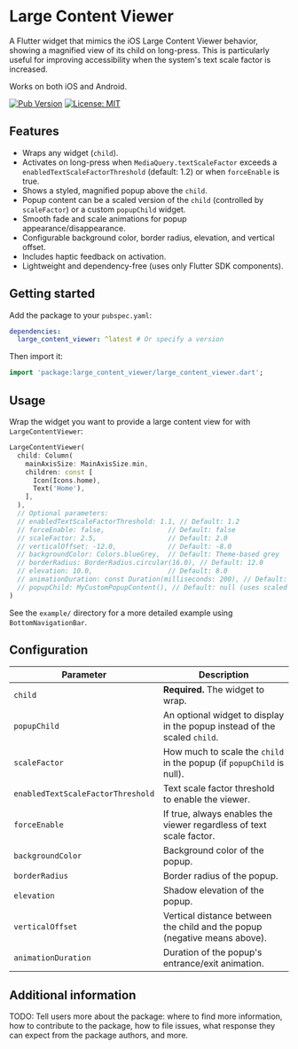 <!--
This README describes the package. If you publish this package to pub.dev,
this README's contents appear on the landing page for your package.

For information about how to write a good package README, see the guide for
[writing package pages](https://dart.dev/tools/pub/writing-package-pages).

For general information about developing packages, see the Dart guide for
[creating packages](https://dart.dev/guides/libraries/create-packages)
and the Flutter guide for
[developing packages and plugins](https://flutter.dev/to/develop-packages).
-->

# Large Content Viewer

A Flutter widget that mimics the iOS Large Content Viewer behavior, showing a
magnified view of its child on long-press. This is particularly useful for
improving accessibility when the system's text scale factor is increased.

Works on both iOS and Android.

[![Pub Version](https://img.shields.io/pub/v/large_content_viewer)](https://pub.dev/packages/large_content_viewer) <!-- Optional: Update if you publish -->
[![License: MIT](https://img.shields.io/badge/License-MIT-yellow.svg)](https://opensource.org/licenses/MIT)

## Features

*   Wraps any widget (`child`).
*   Activates on long-press when `MediaQuery.textScaleFactor` exceeds a `enabledTextScaleFactorThreshold` (default: 1.2) or when `forceEnable` is true.
*   Shows a styled, magnified popup above the `child`.
*   Popup content can be a scaled version of the `child` (controlled by `scaleFactor`) or a custom `popupChild` widget.
*   Smooth fade and scale animations for popup appearance/disappearance.
*   Configurable background color, border radius, elevation, and vertical offset.
*   Includes haptic feedback on activation.
*   Lightweight and dependency-free (uses only Flutter SDK components).

## Getting started

Add the package to your `pubspec.yaml`:

```yaml
dependencies:
  large_content_viewer: ^latest # Or specify a version
```

Then import it:

```dart
import 'package:large_content_viewer/large_content_viewer.dart';
```

## Usage

Wrap the widget you want to provide a large content view for with `LargeContentViewer`:

```dart
LargeContentViewer(
  child: Column(
    mainAxisSize: MainAxisSize.min,
    children: const [
      Icon(Icons.home),
      Text('Home'),
    ],
  ),
  // Optional parameters:
  // enabledTextScaleFactorThreshold: 1.1, // Default: 1.2
  // forceEnable: false,                // Default: false
  // scaleFactor: 2.5,                  // Default: 2.0
  // verticalOffset: -12.0,             // Default: -8.0
  // backgroundColor: Colors.blueGrey,  // Default: Theme-based grey
  // borderRadius: BorderRadius.circular(16.0), // Default: 12.0
  // elevation: 10.0,                   // Default: 8.0
  // animationDuration: const Duration(milliseconds: 200), // Default: 150ms
  // popupChild: MyCustomPopupContent(), // Default: null (uses scaled child)
)
```

See the `example/` directory for a more detailed example using `BottomNavigationBar`.

## Configuration

| Parameter                       | Description                                                                 |
| ------------------------------- | --------------------------------------------------------------------------- |
| `child`                         | **Required.** The widget to wrap.                                           |
| `popupChild`                    | An optional widget to display in the popup instead of the scaled `child`.   |
| `scaleFactor`                   | How much to scale the `child` in the popup (if `popupChild` is null).       |
| `enabledTextScaleFactorThreshold` | Text scale factor threshold to enable the viewer.                           |
| `forceEnable`                   | If true, always enables the viewer regardless of text scale factor.         |
| `backgroundColor`               | Background color of the popup.                                              |
| `borderRadius`                  | Border radius of the popup.                                                 |
| `elevation`                     | Shadow elevation of the popup.                                              |
| `verticalOffset`                | Vertical distance between the child and the popup (negative means above). |
| `animationDuration`             | Duration of the popup's entrance/exit animation.                            |

## Additional information

TODO: Tell users more about the package: where to find more information, how to
contribute to the package, how to file issues, what response they can expect
from the package authors, and more.
